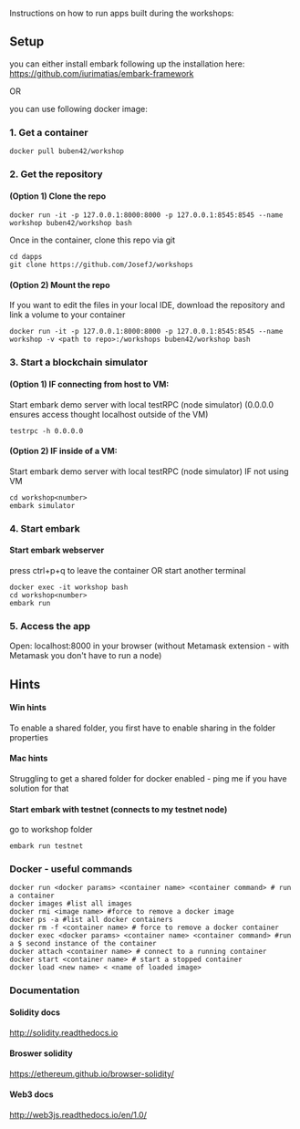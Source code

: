 Instructions on how to run apps built during the workshops:

## Setup
you can either install embark following up the installation here:
https://github.com/iurimatias/embark-framework

 OR

 you can use following docker image:
### 1. Get a container
```
docker pull buben42/workshop
```

### 2. Get the repository
#### (Option 1) Clone the repo

```
docker run -it -p 127.0.0.1:8000:8000 -p 127.0.0.1:8545:8545 --name workshop buben42/workshop bash
```
Once in the container, clone this repo via git
```
cd dapps
git clone https://github.com/JosefJ/workshops
```

#### (Option 2) Mount the repo
If you want to edit the files in your local IDE, download the repository and link a volume to your container
```
docker run -it -p 127.0.0.1:8000:8000 -p 127.0.0.1:8545:8545 --name workshop -v <path to repo>:/workshops buben42/workshop bash
```

### 3. Start a blockchain simulator
#### (Option 1) IF connecting from host to VM:
Start embark demo server with local testRPC (node simulator)
(0.0.0.0 ensures access thought localhost outside of the VM)
```
testrpc -h 0.0.0.0
```

#### (Option 2) IF inside of a VM:
Start embark demo server with local testRPC (node simulator) IF not using VM
```
cd workshop<number>
embark simulator
```

### 4. Start embark
#### Start embark webserver
press ctrl+p+q to leave the container OR start another terminal
```
docker exec -it workshop bash
cd workshop<number>
embark run
```

### 5. Access the app
Open: localhost:8000 in your browser (without Metamask extension - with Metamask you don't have to run a node)


## Hints
#### Win hints
To enable a shared folder, you first have to enable sharing in the folder properties

#### Mac hints
Struggling to get a shared folder for docker enabled - ping me if you have solution for that

#### Start embark with testnet (connects to my testnet node)
go to workshop<number> folder
```
embark run testnet
```

### Docker - useful commands
```
docker run <docker params> <container name> <container command> # run a container
docker images #list all images
docker rmi <image name> #force to remove a docker image
docker ps -a #list all docker containers
docker rm -f <container name> # force to remove a docker container
docker exec <docker params> <container name> <container command> #run a $ second instance of the container
docker attach <container name> # connect to a running container
docker start <container name> # start a stopped container
docker load <new name> < <name of loaded image>
```


### Documentation
#### Solidity docs
http://solidity.readthedocs.io

#### Broswer solidity
https://ethereum.github.io/browser-solidity/

#### Web3 docs
http://web3js.readthedocs.io/en/1.0/
